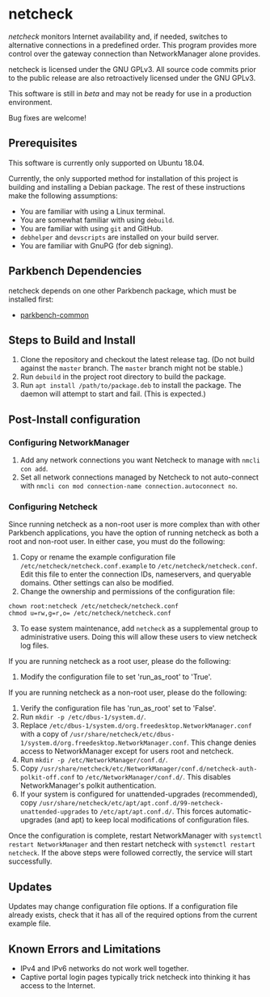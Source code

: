 # netcheck

_netcheck_ monitors Internet availability and, if needed, switches to alternative connections
in a predefined order. This program provides more control over the gateway connection than
NetworkManager alone provides.

netcheck is licensed under the GNU GPLv3. All source code commits prior to the public release
are also retroactively licensed under the GNU GPLv3.

This software is still in _beta_ and may not be ready for use in a production environment.

Bug fixes are welcome!

## Prerequisites

This software is currently only supported on Ubuntu 18.04.

Currently, the only supported method for installation of this project is building and
installing a Debian package. The rest of these instructions make the following assumptions:

*   You are familiar with using a Linux terminal.
*   You are somewhat familiar with using `debuild`.
*   You are familiar with using `git` and GitHub.
*   `debhelper` and `devscripts` are installed on your build server.
*   You are familiar with GnuPG (for deb signing).

## Parkbench Dependencies

netcheck depends on one other Parkbench package, which must be installed first:

*   [parkbench-common](https://github.com/park-bench/parkbench-common)

## Steps to Build and Install

1.  Clone the repository and checkout the latest release tag. (Do not build against the
    `master` branch. The `master` branch might not be stable.)
2.  Run `debuild` in the project root directory to build the package.
3.  Run `apt install /path/to/package.deb` to install the package. The daemon will attempt to
    start and fail. (This is expected.)

## Post-Install configuration

### Configuring NetworkManager

1.  Add any network connections you want Netcheck to manage with `nmcli con add`.
2.  Set all network connections managed by Netcheck to not auto-connect with
    `nmcli con mod connection-name connection.autoconnect no`.

### Configuring Netcheck

Since running netcheck as a non-root user is more complex than with other Parkbench
applications, you have the option of running netcheck as both a root and non-root user. In
either case, you must do the following:

1.  Copy or rename the example configuration file `/etc/netcheck/netcheck.conf.example` to
    `/etc/netcheck/netcheck.conf`. Edit this file to enter the connection IDs, nameservers,
    and queryable domains. Other settings can also be modified.
2.  Change the ownership and permissions of the configuration file:
```
chown root:netcheck /etc/netcheck/netcheck.conf
chmod u=rw,g=r,o= /etc/netcheck/netcheck.conf
```
3.  To ease system maintenance, add `netcheck` as a supplemental group to administrative
    users. Doing this will allow these users to view netcheck log files.

If you are running netcheck as a root user, please do the following:

1.  Modify the configuration file to set 'run_as_root' to 'True'.

If you are running netcheck as a non-root user, please do the following:

1.  Verify the configuration file has 'run_as_root' set to 'False'.
2.  Run `mkdir -p /etc/dbus-1/system.d/`.
3.  Replace `/etc/dbus-1/system.d/org.freedesktop.NetworkManager.conf` with a copy of
    `/usr/share/netcheck/etc/dbus-1/system.d/org.freedesktop.NetworkManager.conf`. This change
    denies access to NetworkManager except for users root and netcheck.
4.  Run `mkdir -p /etc/NetworkManager/conf.d/`.
5.  Copy `/usr/share/netcheck/etc/NetworkManager/conf.d/netcheck-auth-polkit-off.conf` to
    `/etc/NetworkManager/conf.d/`. This disables NetworkManager's polkit authentication.
6.  If your system is configured for unattended-upgrades (recommended), copy
    `/usr/share/netcheck/etc/apt/apt.conf.d/99-netcheck-unattended-upgrades` to
    `/etc/apt/apt.conf.d/`. This forces automatic-upgrades (and apt) to keep local
    modifications of configuration files.

Once the configuration is complete, restart NetworkManager with
`systemctl restart NetworkManager` and then restart netcheck with
`systemctl restart netcheck`. If the above steps were followed correctly, the service will
start successfully.

## Updates

Updates may change configuration file options. If a configuration file already exists, check
that it has all of the required options from the current example file.

## Known Errors and Limitations

*   IPv4 and IPv6 networks do not work well together.
*   Captive portal login pages typically trick netcheck into thinking it has access to the
    Internet.
